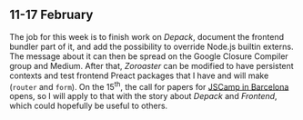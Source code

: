 ## 11-17 February

The job for this week is to finish work on _Depack_, document the frontend bundler part of it, and add the possibility to override Node.js builtin externs. The message about it can then be spread on the Google Closure Compiler group and Medium. After that, _Zoroaster_ can be modified to have persistent contexts and test frontend Preact packages that I have and will make (``router`` and ``form``). On the 15<sup>th</sup>, the call for papers for [JSCamp in Barcelona](https://jscamp.tech/) opens, so I will apply to that with the story about _Depack_ and _Frontend_, which could hopefully be useful to others.

<SectionBreak id="-3" nextId="0" />